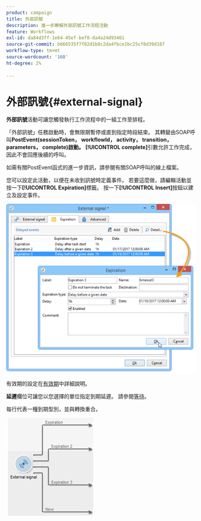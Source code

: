```yaml
---
product: campaign
title: 外部訊號
description: 進一步瞭解外部訊號工作流程活動
feature: Workflows
exl-id: da84d3ff-1e64-45ef-bef0-da4a24d93461
source-git-commit: b666535f7f82d1b8c2da4fbce1bc25cf8d39d187
workflow-type: tm+mt
source-wordcount: '168'
ht-degree: 2%

---
```


# 外部訊號{#external-signal}



**外部訊號**&#x200B;活動可讓您觸發執行工作流程中的一組工作至排程。

「外部訊號」任務啟動時，會無限期暫停或直到指定時段結束。 其轉變由SOAP呼叫&#x200B;**PostEvent(sessionToken， workflowId， activity， transition， parameters， complete)啟動。** **[!UICONTROL complete]**&#x200B;引數允許工作完成，因此不會回應後續的呼叫。

如需有關PostEvent函式的進一步資訊，請參閱有關SOAP呼叫的線上檔案。

您可以設定此活動，以便在未收到訊號時定義事件。 若要這麼做，請編輯活動並按一下&#x200B;**[!UICONTROL Expiration]**&#x200B;標籤。 按一下&#x200B;**[!UICONTROL Insert]**&#x200B;按鈕以建立及設定事件。

![](assets/edit_signal.png)

有效期的設定在[有效期](defining-approvals.md)中詳細說明。

**延遲**&#x200B;欄位可讓您以您選擇的單位指定到期延遲。 請參閱[等待](wait.md)。

每行代表一種到期型別，並與轉換重合。

![](assets/external_sign_diag.png)

